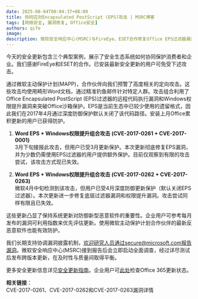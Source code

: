 ```yaml
---
date: 2025-08-04T00:04:37+08:00
title: 协同应对Encapsulated PostScript (EPS)攻击 | MSRC博客
tags: [网络安全, 漏洞修复, Office安全]
authors: qife
image: 
description: 微软安全响应中心(MSRC)与FireEye、ESET合作修复Office EPS过滤器漏洞，详细分析两起利用Word文档和Windows权限提升的组合攻击案例(CVE-2017-0261/0262/0263)，并阐述防御深度保护机制。
---
```


今天的安全更新包含三个典型案例，展示了安全生态系统如何协同保护消费者和企业。我们感谢FireEye和ESET的合作。已安装最新安全更新的用户可免受下述攻击。

通过微软主动保护计划(MAPP)，合作伙伴向我们预警了高度相关的定向攻击。这些攻击均使用畸形Word文档，通过精准钓鱼邮件针对特定人群。攻击组合利用了Office Encapsulated PostScript (EPS)过滤器的远程代码执行漏洞和Windows权限提升漏洞来突破Office沙箱保护。EPS是当前生态中已较少使用的遗留格式，因此我们在2017年4月通过深度防御保护默认关闭了该代码路径。安装上月Office累积更新的用户已获得防护。

1. **Word EPS + Windows权限提升组合攻击 (CVE-2017-0261 + CVE-2017-0001)**  
3月下旬接报此攻击，但用户已受3月更新保护。本次更新彻底修复EPS漏洞，并为少数仍需使用EPS过滤器的用户提供额外保护。目前仅观察到有限的攻击尝试，该攻击方式现已失效。

2. **Word EPS + Windows权限提升组合攻击 (CVE-2017-0262 + CVE-2017-0263)**  
微软4月中旬检测到该攻击，但用户已受4月深度防御更新保护（默认关闭EPS过滤器）。本次更新进一步修复底层过滤器漏洞和权限提升漏洞。攻击尝试同样有限且已失效。

这些更新凸显了保持系统更新对防御新型恶意软件的重要性。企业用户可参考每月发布的漏洞可利用指数来优先评估更新。使用微软主动保护计划合作伙伴的最新反恶意软件也能有效防护。

我们长期支持协调漏洞披露机制，欢迎研究人员通过secure@microsoft.com报告漏洞。微软安全响应中心(MSRC)接到报告后会立即启动全面调查，经过详尽测试后发布跨版本更新，在及时性与质量间取得平衡。

更多安全更新信息详见[安全更新指南](https://www.microsoft.com/security-updates)。企业用户可[此处](https://office365-updates)检查Office 365更新状态。

**相关链接**：  
CVE-2017-0261、CVE-2017-0262和CVE-2017-0263漏洞详情